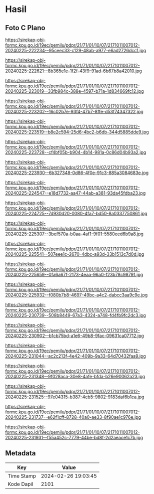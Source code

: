 # Hasil

## Foto C Plano

https://sirekap-obj-formc.kpu.go.id/19ec/pemilu/pdpr/21/71/01/10/07/2171011007012-20240225-222234--95ceec33-c129-48ab-a977-e6ad2726dcc1.jpg

https://sirekap-obj-formc.kpu.go.id/19ec/pemilu/pdpr/21/71/01/10/07/2171011007012-20240225-222621--8b365e1e-1f2f-43f9-91ad-6b67b8a42010.jpg

https://sirekap-obj-formc.kpu.go.id/19ec/pemilu/pdpr/21/71/01/10/07/2171011007012-20240225-223019--33fb984c-388e-4597-b71a-1d834669fc12.jpg

https://sirekap-obj-formc.kpu.go.id/19ec/pemilu/pdpr/21/71/01/10/07/2171011007012-20240225-223202--16c02b7e-93f4-47b7-8ffe-d53f74347322.jpg

https://sirekap-obj-formc.kpu.go.id/19ec/pemilu/pdpr/21/71/01/10/07/2171011007012-20240225-223519--b8e2c594-25d6-4bc2-b6db-344d5885dde9.jpg

https://sirekap-obj-formc.kpu.go.id/19ec/pemilu/pdpr/21/71/01/10/07/2171011007012-20240225-223728--cf4bf05b-b904-4b14-981a-0c86d04b93a2.jpg

https://sirekap-obj-formc.kpu.go.id/19ec/pemilu/pdpr/21/71/01/10/07/2171011007012-20240225-223930--6b327348-0d86-4f0e-91c3-885a3084683e.jpg

https://sirekap-obj-formc.kpu.go.id/19ec/pemilu/pdpr/21/71/01/10/07/2171011007012-20240225-224547--e18d7732-aa47-44ab-a381-93da45fdba23.jpg

https://sirekap-obj-formc.kpu.go.id/19ec/pemilu/pdpr/21/71/01/10/07/2171011007012-20240225-224725--7d930d20-0080-4fa7-bd50-8a0337750861.jpg

https://sirekap-obj-formc.kpu.go.id/19ec/pemilu/pdpr/21/71/01/10/07/2171011007012-20240225-225307--3bef570a-b0aa-4af1-9f01-5580eed6b9a8.jpg

https://sirekap-obj-formc.kpu.go.id/19ec/pemilu/pdpr/21/71/01/10/07/2171011007012-20240225-225541--507eee1c-2670-4dbc-a93d-33b1513c7d0d.jpg

https://sirekap-obj-formc.kpu.go.id/19ec/pemilu/pdpr/21/71/01/10/07/2171011007012-20240225-225659--0fa6a67f-2173-4eaa-96a0-f23b78c98791.jpg

https://sirekap-obj-formc.kpu.go.id/19ec/pemilu/pdpr/21/71/01/10/07/2171011007012-20240225-225932--f080b7b8-4697-49bc-a4c2-dabcc3aa9c9e.jpg

https://sirekap-obj-formc.kpu.go.id/19ec/pemilu/pdpr/21/71/01/10/07/2171011007012-20240225-230739--508b8449-67a3-4324-a748-fd4fb9fc2dc3.jpg

https://sirekap-obj-formc.kpu.go.id/19ec/pemilu/pdpr/21/71/01/10/07/2171011007012-20240225-230902--b1cb75bd-a1e6-49b8-9fac-09631ca07712.jpg

https://sirekap-obj-formc.kpu.go.id/19ec/pemilu/pdpr/21/71/01/10/07/2171011007012-20240225-231044--ac2c213f-4e42-409b-9a33-64d70432faa9.jpg

https://sirekap-obj-formc.kpu.go.id/19ec/pemilu/pdpr/21/71/01/10/07/2171011007012-20240225-231348--9f028aca-30e8-4afe-bfda-b26e90062a23.jpg

https://sirekap-obj-formc.kpu.go.id/19ec/pemilu/pdpr/21/71/01/10/07/2171011007012-20240225-231525--97e04315-b387-4cb5-9802-9183daf6b1ca.jpg

https://sirekap-obj-formc.kpu.go.id/19ec/pemilu/pdpr/21/71/01/10/07/2171011007012-20240225-231737--e62f1cff-8728-40a0-ae33-8f90ae1c976e.jpg

https://sirekap-obj-formc.kpu.go.id/19ec/pemilu/pdpr/21/71/01/10/07/2171011007012-20240225-231931--f55a452c-7779-44be-bd8f-2d2aeace1c7b.jpg


## Metadata

| Key        | Value               |
| ---------- | ------------------- |
| Time Stamp | 2024-02-26 19:03:45 |
| Kode Dapil | 2101                |



